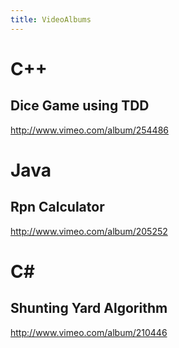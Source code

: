 ```yaml
---
title: VideoAlbums
---
```

# C++
## Dice Game using TDD
<http://www.vimeo.com/album/254486>

# Java
## Rpn Calculator
<http://www.vimeo.com/album/205252>

# C#
## Shunting Yard Algorithm
<http://www.vimeo.com/album/210446>
